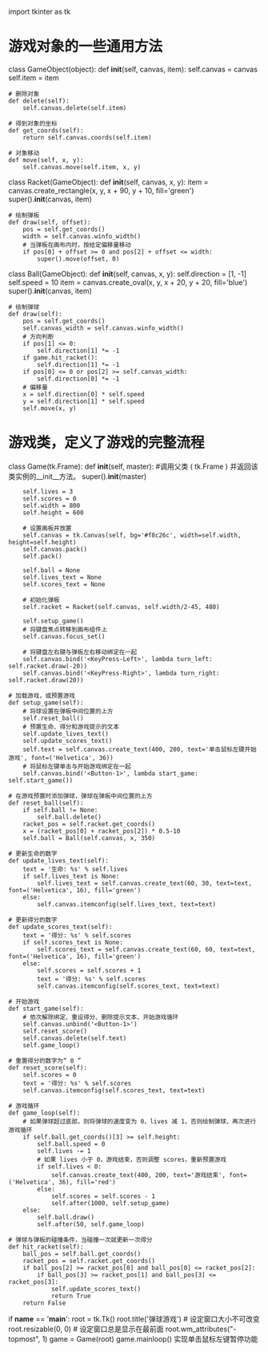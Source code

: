 

import tkinter as tk

# 游戏对象的一些通用方法
class GameObject(object):
    def __init__(self, canvas, item):
        self.canvas = canvas
        self.item = item

    # 删除对象
    def delete(self):
        self.canvas.delete(self.item)

    # 得到对象的坐标
    def get_coords(self):
        return self.canvas.coords(self.item)

    # 对象移动
    def move(self, x, y):
        self.canvas.move(self.item, x, y)

class Racket(GameObject):
    def __init__(self, canvas, x, y):
        item = canvas.create_rectangle(x, y, x + 90, y + 10, fill='green')
        super().__init__(canvas, item)

    # 绘制弹板
    def draw(self, offset):
        pos = self.get_coords()
        width = self.canvas.winfo_width()
        # 当弹板在画布内时，按给定偏移量移动
        if pos[0] + offset >= 0 and pos[2] + offset <= width:
            super().move(offset, 0)

class Ball(GameObject):
    def __init__(self, canvas, x, y):
        self.direction = [1, -1]
        self.speed = 10
        item = canvas.create_oval(x, y, x + 20, y + 20, fill='blue')
        super().__init__(canvas, item)

    # 绘制弹球
    def draw(self):
        pos = self.get_coords()
        self.canvas_width = self.canvas.winfo_width()
        # 方向判断
        if pos[1] <= 0:
            self.direction[1] *= -1
        if game.hit_racket():
            self.direction[1] *= -1
        if pos[0] <= 0 or pos[2] >= self.canvas_width:
            self.direction[0] *= -1
        # 偏移量
        x = self.direction[0] * self.speed
        y = self.direction[1] * self.speed
        self.move(x, y)

# 游戏类，定义了游戏的完整流程
class Game(tk.Frame):
    def __init__(self, master):
        #调用父类 ( tk.Frame ) 并返回该类实例的__init__方法。
        super().__init__(master)

        self.lives = 3
        self.scores = 0
        self.width = 800
        self.height = 600

        # 设置画板并放置
        self.canvas = tk.Canvas(self, bg='#f8c26c', width=self.width, height=self.height)
        self.canvas.pack()
        self.pack()

        self.ball = None
        self.lives_text = None
        self.scores_text = None

        # 初始化弹板
        self.racket = Racket(self.canvas, self.width/2-45, 480)

        self.setup_game()
        # 将键盘焦点转移到画布组件上
        self.canvas.focus_set()

        # 将键盘左右键与弹板左右移动绑定在一起
        self.canvas.bind('<KeyPress-Left>', lambda turn_left: self.racket.draw(-20))
        self.canvas.bind('<KeyPress-Right>', lambda turn_right: self.racket.draw(20))

    # 加载游戏，或预置游戏
    def setup_game(self):
        # 将球设置在弹板中间位置的上方
        self.reset_ball()
        # 预置生命、得分和游戏提示的文本
        self.update_lives_text()
        self.update_scores_text()
        self.text = self.canvas.create_text(400, 200, text='单击鼠标左键开始游戏', font=('Helvetica', 36))
        # 将鼠标左键单击与开始游戏绑定在一起
        self.canvas.bind('<Button-1>', lambda start_game: self.start_game())

    # 在游戏预置时添加弹球，弹球在弹板中间位置的上方
    def reset_ball(self):
        if self.ball != None:
            self.ball.delete()
        racket_pos = self.racket.get_coords()
        x = (racket_pos[0] + racket_pos[2]) * 0.5-10
        self.ball = Ball(self.canvas, x, 350)

    # 更新生命的数字
    def update_lives_text(self):
        text = '生命: %s' % self.lives
        if self.lives_text is None:
            self.lives_text = self.canvas.create_text(60, 30, text=text, font=('Helvetica', 16), fill='green')
        else:
            self.canvas.itemconfig(self.lives_text, text=text)

    # 更新得分的数字
    def update_scores_text(self):
        text = '得分: %s' % self.scores
        if self.scores_text is None:
            self.scores_text = self.canvas.create_text(60, 60, text=text, font=('Helvetica', 16), fill='green')
        else:
            self.scores = self.scores + 1
            text = '得分: %s' % self.scores
            self.canvas.itemconfig(self.scores_text, text=text)

    # 开始游戏
    def start_game(self):
        # 依次解除绑定、重设得分、删除提示文本、开始游戏循环
        self.canvas.unbind('<Button-1>')
        self.reset_score()
        self.canvas.delete(self.text)
        self.game_loop()

    # 重置得分的数字为“ 0 ”
    def reset_score(self):
        self.scores = 0
        text = '得分: %s' % self.scores
        self.canvas.itemconfig(self.scores_text, text=text)

    # 游戏循环
    def game_loop(self):
        # 如果弹球超过底部，则将弹球的速度变为 0，lives 减 1，否则绘制弹球，再次进行游戏循环
        if self.ball.get_coords()[3] >= self.height:
            self.ball.speed = 0
            self.lives -= 1
            # 如果 lives 小于 0，游戏结束，否则调整 scores，重新预置游戏
            if self.lives < 0:
                self.canvas.create_text(400, 200, text='游戏结束', font=('Helvetica', 36), fill='red')
            else:
                self.scores = self.scores - 1
                self.after(1000, self.setup_game)
        else:
            self.ball.draw()
            self.after(50, self.game_loop)

    # 弹球与弹板的碰撞条件，当碰撞一次就更新一次得分
    def hit_racket(self):
        ball_pos = self.ball.get_coords()
        racket_pos = self.racket.get_coords()
        if ball_pos[2] >= racket_pos[0] and ball_pos[0] <= racket_pos[2]:
            if ball_pos[3] >= racket_pos[1] and ball_pos[3] <= racket_pos[3]:
                self.update_scores_text()
                return True
        return False

if __name__ == '__main__':
    root = tk.Tk()
    root.title('弹球游戏')
    # 设定窗口大小不可改变
    root.resizable(0, 0)
    # 设定窗口总是显示在最前面
    root.wm_attributes("-topmost", 1)
    game = Game(root)
    game.mainloop()
    实现单击鼠标左键暂停功能
    

